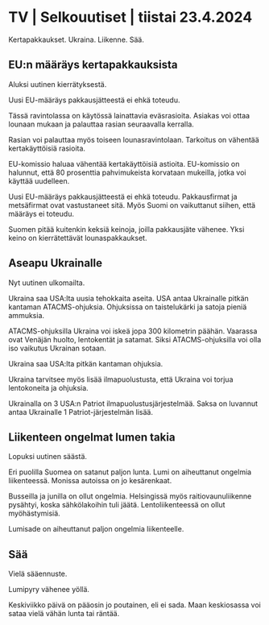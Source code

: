 # TV \| Selkouutiset \| tiistai 23.4.2024

Kertapakkaukset. Ukraina. Liikenne. Sää.

## EU:n määräys kertapakkauksista

Aluksi uutinen kierrätyksestä.

Uusi EU-määräys pakkausjätteestä ei ehkä toteudu.

Tässä ravintolassa on käytössä lainattavia eväsrasioita. Asiakas voi ottaa lounaan mukaan ja palauttaa rasian seuraavalla kerralla.

Rasian voi palauttaa myös toiseen lounasravintolaan. Tarkoitus on vähentää kertakäyttöisiä rasioita.

EU-komissio haluaa vähentää kertakäyttöisiä astioita. EU-komissio on halunnut, että 80 prosenttia pahvimukeista korvataan mukeilla, jotka voi käyttää uudelleen.

Uusi EU-määräys pakkausjätteestä ei ehkä toteudu. Pakkausfirmat ja metsäfirmat ovat vastustaneet sitä. Myös Suomi on vaikuttanut siihen, että määräys ei toteudu.

Suomen pitää kuitenkin keksiä keinoja, joilla pakkausjäte vähenee. Yksi keino on kierrätettävät lounaspakkaukset.

## Aseapu Ukrainalle

Nyt uutinen ulkomailta.

Ukraina saa USA:lta uusia tehokkaita aseita. USA antaa Ukrainalle pitkän kantaman ATACMS-ohjuksia. Ohjuksissa on taistelukärki ja satoja pieniä ammuksia.

ATACMS-ohjuksilla Ukraina voi iskeä jopa 300 kilometrin päähän. Vaarassa ovat Venäjän huolto, lentokentät ja satamat. Siksi ATACMS-ohjuksilla voi olla iso vaikutus Ukrainan sotaan.

Ukraina saa USA:lta pitkän kantaman ohjuksia.

Ukraina tarvitsee myös lisää ilmapuolustusta, että Ukraina voi torjua lentokoneita ja ohjuksia.

Ukrainalla on 3 USA:n Patriot ilmapuolustusjärjestelmää. Saksa on luvannut antaa Ukrainalle 1 Patriot-järjestelmän lisää.

## Liikenteen ongelmat lumen takia

Lopuksi uutinen säästä.

Eri puolilla Suomea on satanut paljon lunta. Lumi on aiheuttanut ongelmia liikenteessä. Monissa autoissa on jo kesärenkaat.

Busseilla ja junilla on ollut ongelmia. Helsingissä myös raitiovaunuliikenne pysähtyi, koska sähkölakoihin tuli jäätä. Lentoliikenteessä on ollut myöhästymisiä.

Lumisade on aiheuttanut paljon ongelmia liikenteelle.

## Sää

Vielä sääennuste.

Lumipyry vähenee yöllä.

Keskiviikko päivä on pääosin jo poutainen, eli ei sada. Maan keskiosassa voi sataa vielä vähän lunta tai räntää.

